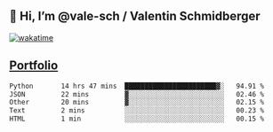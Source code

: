 ## 👋 Hi, I’m @vale-sch / Valentin Schmidberger
[![wakatime](https://wakatime.com/badge/user/7560c813-56c2-4ce8-b378-268c8ee84276.svg)](https://wakatime.com/@7560c813-56c2-4ce8-b378-268c8ee84276)
##  [Portfolio](https://vale-sch.github.io/ValentinSchmidberger/ "Portfolio")
<!--START_SECTION:waka-->

```txt
Python       14 hrs 47 mins  ███████████████████████▓░   94.91 %
JSON         22 mins         ▓░░░░░░░░░░░░░░░░░░░░░░░░   02.46 %
Other        20 mins         ▓░░░░░░░░░░░░░░░░░░░░░░░░   02.15 %
Text         2 mins          ░░░░░░░░░░░░░░░░░░░░░░░░░   00.23 %
HTML         1 min           ░░░░░░░░░░░░░░░░░░░░░░░░░   00.15 %
```

<!--END_SECTION:waka-->
